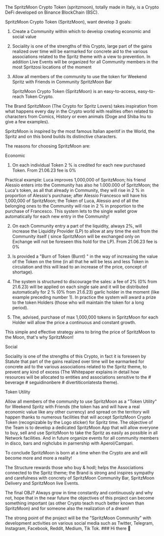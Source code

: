 The SpritzMoon Crypto Token (spritzmoon), totally made in Italy, is a Crypto DeFi developed on Binance BlockChain (BSC).

SpritzMoon Crypto Token (SpritzMoon), want  develop 3 goals:

 

1. Create a Community within which to develop creating economic and social value

 

2. Sociality is one of the strengths of this Crypto, large part of the gains realized over time  will be earmarked for concrete aid to the various associations related to the Spritz theme with a view to prevention. In addition Live Events will be organized for all Community members in the most Spritzosi locations of the moment

 

3. Allow all members of the community to use the token for Weekend Spritz with Friends in Community SpritzMoon Bar

   SpritzMoon  Crypto Token (SpritzMoon) is an easy-to-access, easy-to-reach Token Crypto.

 

The Brand SpritzMoon (The Crypto for Spritz Lovers) takes inspiration from what happens every day in the Crypto world with realities often related to characters from Comics, History or even animals (Doge and Shiba Inu to give a few examples).


SpritzMoon is inspired by the most famous Italian aperitif in the World, the Spritz and on this bond builds its distinctive characters.


The reasons for choosing SpritzMoon are:

 

Economic

 

1) On each individual Token 2 % is credited for each new purchased Token. From 21.06.23 fee is 0%

Practical example: Luca improves  1,000,000  of SpritzMoon; his friend Alessio enters into the Community  has also he 1.000.000 of SpritzMoon; the Luca's token, as all that already in Community, they will rise in 2 % in proportion of Alessio's purchase; after Alessio Francesco will have his 1,000,000 of SpritzMoon; the Token of Luca, Alessio and of all the belonging ones to the Community will rise in 2 % in proportion to the purchase of Francesco. This system lets to the single wallet grow automatically for each new entry in the Community!

 

2) On each Community entry a part of the liquidity, always 2%, will increase the Liquidity Provider (LP) to allow at any time the exit from the Community itself ( since SpritzMoon will be exchanged only on Exchange will not be foreseen this hold for the LP). From 21.06.23 fee is 0%

 

3) Is provided a "Burn of Token (Burnt) " in the way of increasing the value of the Token on the time (in all that he will be less and less Token in circulation and this will lead to an increase of the price, concept of shortage).

 

4) The system is structured to discourage the sales: a fee of 2% (0% from 21.6.23) will be applied on each single sale and it will be distributed automatically for 2 % (0% from 21.6.23) garlic holder in the moment (like example preceding number 1). In practice the system will award a prize to the token Holders (those who will maintain the token for a long period).

 

 

5) The, advised, purchase of max 1,000,000 tokens in SpritzMoon for each Holder will allow the price a continuous and constant growth.

 

This simple and effective strategy aims to bring the price of SpritzMoon to the Moon, that's why SpritzMoon!

 

Social

 

Sociality is one of the strengths of this Crypto, in fact it is foreseen by Statute that  part of the gains realized over time  will be earmarked for concrete aid to the various associations related to the Spritz theme, to prevent any kind of excess (The Whitepaper explains in detail how resources will be allocated to entities and associations sensitive to the # beverage # seguidinonbere # divertiticonlatesta theme).

 

Token Utility

Allow all members of the community to use SpritzMoon as a "Token Utility" for Weekend Spritz with Friends (the token has and will have a real economic value like any other currency) and spread on the territory will happen thanks to numerous facilities that will accept SpritzMoon Crypto Token (recognizable by the Logo sticker) for Spritz time. The objective of the Team is to develop a dedicated SpritzMoon App that will allow everyone to buy, sell and use SpritzMoon to take the Spritz as easily as possible in all Network facilities. And in future organize events for all community members in disco, bars and nighclubs in parnership with Aperol/Campari.

 

 

To conclude SpritzMoon is born at a time when the Crypto are and will become more and more a reality!

 

 
The Structure rewards those who buy & hodl; helps the Associations connected to the Spritz theme; the Brand is strong and inspires sympathy and carefulness with concrety of SpritzMoon Community Bar, SpritzMoon Delivery and SpritzMoon live Events.

 

The final OBJ? Always grow in time constantly and continuously and why not, hope that in the near future the objectives of this project can become something important (as other Crypto teach much better known than SpritzMoon) and for someone also the realization of a dream! 

 

 


The strong point of the project will be the "SpritzMoon Community" with development activities on various social media such as Twitter, Telegram, Instagram, Facebook, Reddit, Medium, Tik Tok. ### Hi there 👋

<!--
**Spritzmoon/SpritzMoon** is a ✨ _special_ ✨ repository because its `README.md` (this file) appears on your GitHub profile.


